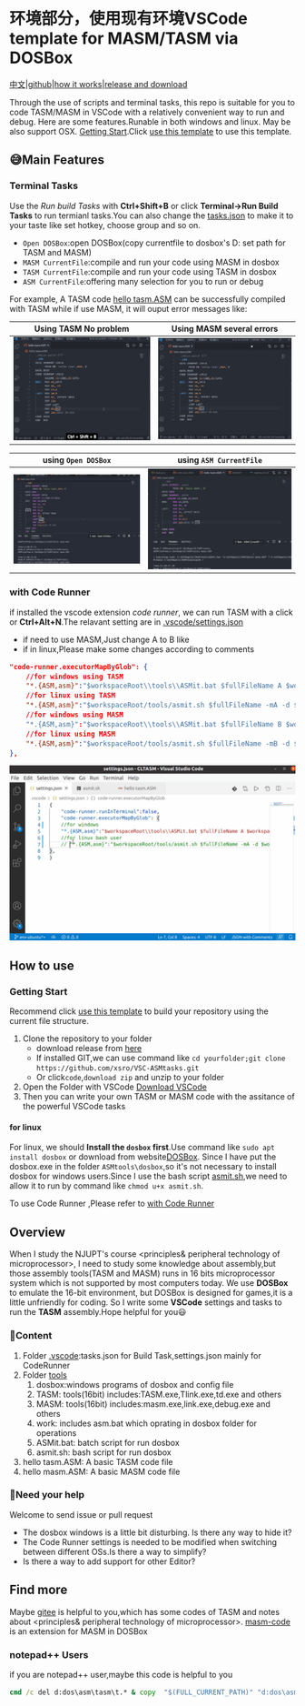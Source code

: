 # 环境部分，使用现有环境VSCode template for MASM/TASM via DOSBox

[中文](readme.zh.md)|[github](https://github.com/xsro/VSC-ASMtasks)|[how it works](doc/how-it-work.md)|[release and download](https://github.com/xsro/VSC-ASMtasks/releases)

Through the use of scripts and terminal tasks, this repo is suitable for you to code TASM/MASM in VSCode with a relatively convenient way to run and debug. Here are some features.Runable in both windows and linux. May be also support OSX. [Getting Start](#getting-start).Click [use this template](https://github.com/xsro/VSC-ASMtasks/generate) to use this template.

## :sweat_smile:Main Features

### Terminal Tasks

Use the *Run build Tasks* with **Ctrl+Shift+B** or click **Terminal->Run Build Tasks** to run termianl tasks.You can also change the [tasks.json](.vscode/tasks.json) to make it to your taste like set hotkey, choose group and so on.

- `Open DOSBox`:open DOSBox(copy currentfile to dosbox's D: set path for TASM and MASM)
- `MASM CurrentFile`:compile and run your code using MASM in dosbox
- `TASM CurrentFile`:compile and run your code using TASM in dosbox
- `ASM CurrentFile`:offering many selection for you to run or debug

For example, A TASM code [hello tasm.ASM](hello%20tasm.ASM) can be successfully compiled with TASM while if use MASM, it will ouput error messages like:

|Using TASM No problem|Using MASM several errors|
|------|----------|
|![RunBuildTasksSuccess](pics/RunBuildTestsuc.gif)|![RunBuildTasksError](pics/RunBuildTestsErr.gif)|

|using `Open DOSBox`|using `ASM CurrentFile`|
|----|---|
|![dosbox here](pics/Runtasks0.gif)|![7](pics/Runtasks7.gif)|

### with **Code Runner**

if installed the vscode extension *code runner*, we can run TASM with a click or **Ctrl+Alt+N**.The relavant setting are in [.vscode/settings.json](.vscode/settings.json)

- if need to use MASM,Just change A to B like
- if in linux,Please make some changes according to comments

```json
"code-runner.executorMapByGlob": {
    //for windows using TASM
    "*.{ASM,asm}":"$workspaceRoot\\tools\\ASMit.bat $fullFileName A $workspaceRoot\\tools $workspaceRoot\\tools\\work",
    //for linux using TASM
    "*.{ASM,asm}":"$workspaceRoot/tools/asmit.sh $fullFileName -mA -d $workspaceRoot/tools"
    //for windows using MASM
    "*.{ASM,asm}":"$workspaceRoot\\tools\\ASMit.bat $fullFileName B $workspaceRoot\\tools $workspaceRoot\\tools\\work",
    //for linux using MASM
    "*.{ASM,asm}":"$workspaceRoot/tools/asmit.sh $fullFileName -mB -d $workspaceRoot/tools"
},
```

![coderunner](pics/CodeRunnerUbuntu.gif)

## How to use

### Getting Start

Recommend click [use this template](https://github.com/xsro/VSC-ASMtasks/generate) to build your repository using the current file structure.

1. Clone the repository to your folder
   - download release from [here](https://gitee.com/chenliucx/CLTASM/releases)
   - If installed GIT,we can use command like `cd yourfolder;git clone https://github.com/xsro/VSC-ASMtasks.git`
   - Or click`code`,`download zip` and unzip to your folder
2. Open the Folder with VSCode [Download VSCode](https://code.visualstudio.com/Download)
3. Then you can write your own TASM or MASM code with the assitance of the powerful VSCode tasks

#### for linux

For linux, we should **Install the `dosbox` first**.Use command like `sudo apt install dosbox` or download from website[DOSBox](https://www.dosbox.com). Since I have put the dosbox.exe in the folder `ASMtools\dosbox`,so it's not necessary to install dosbox for windows users.Since I use the bash script [asmit.sh](tools/asmit.sh),we need to allow it to run by command like `chmod u+x asmit.sh`.

To use Code Runner ,Please refer to [with Code Runner](#with-code-runner)

## Overview

When I study the NJUPT's course <principles& peripheral technology of microprocessor>, I need to study some knowledge about assembly,but those assembly tools(TASM and MASM) runs in 16 bits microprocessor system which is not supported by most computers today. We use **DOSBox** to emulate the 16-bit environment, but DOSBox is designed for games,it is a little unfriendly for coding. So I write some **VSCode** settings and tasks to run the **TASM** assembly.Hope helpful for you:smiley:

### :file_folder:Content

1. Folder [.vscode](.vscode):tasks.json for Build Task,settings.json mainly for CodeRunner
2. Folder [tools](tools)
   1. dosbox:windows programs of dosbox and config file
   2. TASM: tools(16bit) includes:TASM.exe,Tlink.exe,td.exe and others
   3. MASM: tools(16bit) includes:masm.exe,link.exe,debug.exe and others
   4. work: includes asm.bat which oprating in dosbox folder for operations
   5. ASMit.bat: batch script for run dosbox
   6. asmit.sh:  bash script for run dosbox
3. hello tasm.ASM: A basic TASM code file
4. hello masm.ASM: A basic MASM code file

### :raising_hand:Need your help

Welcome to send issue or pull request

- The dosbox windows is a little bit disturbing. Is there any way to hide it?
- The Code Runner settings is needed to be modified when switching between different OSs.Is there a way to simplify?
- Is there a way to add support for other Editor?

## Find more

Maybe [gitee](https://gitee.com/chenliucx/CLTASM) is helpful to you,which has some codes of TASM and notes about <principles& peripheral technology of microprocessor>.
[masm-code](https://github.com/Woodykaixa/masm-code) is an extension for MASM in DOSBox

### notepad++ Users

if you are notepad++ user,maybe this code is helpful to you

```cmd
cmd /c del d:dos\asm\tasm\t.* & copy  "$(FULL_CURRENT_PATH)" "d:dos\asm\tasm\t.asm" & D:\DOS\DOSBox.exe -noautoexec -c "mount c d:dos\asm\tasm"  -c "c:"  -c "tasm/t/zi t.asm" -c "tlink/v/3 t.obj" -c "t.exe" -c "pause" -c "exit"
```
